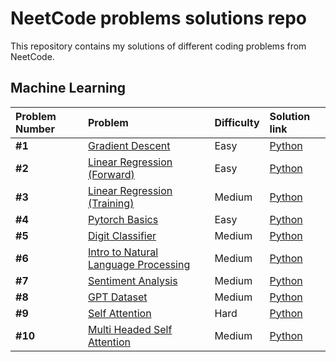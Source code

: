 # NeetCode problems solutions repo

This repository contains my solutions of different coding problems from NeetCode.

## Machine Learning

| Problem Number | Problem | Difficulty | Solution link | 
| :---------------------- | :---------------------- | :---------------------- | :---------------------- | 
| **#1** | [Gradient Descent](https://neetcode.io/problems/gradient-descent) | Easy | [Python](machine_learning/gradient_descent.py) |
| **#2** | [Linear Regression (Forward)](https://neetcode.io/problems/linear-regression-forward) | Easy | [Python](machine_learning/linreg_forward.py) |
| **#3** | [Linear Regression (Training)](https://neetcode.io/problems/linear-regression-training) | Medium | [Python](machine_learning/linreg_training.py) |
| **#4** | [Pytorch Basics](https://neetcode.io/problems/basics-of-pytorch) | Easy | [Python](machine_learning/pytorch_basics.py) |
| **#5** | [Digit Classifier](https://neetcode.io/problems/handwritten-digit-classifier) | Medium | [Python](machine_learning/digit_classifier.py) |
| **#6** | [Intro to Natural Language Processing](https://neetcode.io/problems/nlp-intro) | Medium | [Python](machine_learning/nlp_intro.py) |
| **#7** | [Sentiment Analysis](https://neetcode.io/problems/sentiment-analysis) | Medium | [Python](machine_learning/sentiment_analysis.py) |
| **#8** | [GPT Dataset](https://neetcode.io/problems/gpt-dataset) | Medium | [Python](machine_learning/gpt_dataset.py) |
| **#9** | [Self Attention](https://neetcode.io/problems/self-attention) | Hard | [Python](machine_learning/self_attention.py) |
| **#10** | [Multi Headed Self Attention](https://neetcode.io/problems/multi-headed-self-attention) | Medium | [Python](machine_learning/multiheaded_self_attention.py) |
